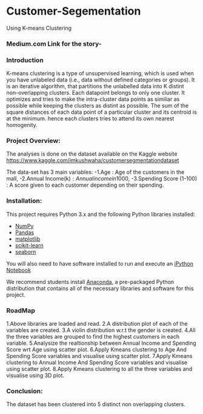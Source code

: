 # Customer-Segementation
Using K-means Clustering
### Medium.com Link for the story-

### Introduction
K-means clustering is a type of unsupervised learning, which is used when you have unlabeled data (i.e., data without defined categories or groups).
It is an iterative algorithm, that partitions the unlabelled data into K distint non-overlapping clusters.
Each datapoint belongs to only one cluster. It optimizes and tries to make the intra-cluster data points as similiar as possible while keeping the clusters as distint as possible.
The sum of the square distances of each data point of a particular cluster and its centroid is at the minimum. hence each clusters tries to attend its own nearest homogenity.

### Project Overview:
The analyses is done on the dataset available on the Kaggle website
https://www.kaggle.com/imkushwaha/customersegmentationdataset

The data-set has 3 main variables:
-1.Age : Age of the customers in the mall, 
-2.Annual Income(k$) : Annual income in 1000$,
-3.Spending Score (1-100) : A score given to each customer depending on their spending.

### Installation:
This project requires Python 3.x and the following Python libraries installed:
- [NumPy](http://www.numpy.org/)
- [Pandas](http://pandas.pydata.org)
- [matplotlib](http://matplotlib.org/)
- [scikit-learn](http://scikit-learn.org/stable/)
- [seaborn](https://seaborn.pydata.org/)

You will also need to have software installed to run and execute an [iPython Notebook](http://ipython.org/notebook.html)

We recommend students install [Anaconda](https://www.continuum.io/downloads), a pre-packaged Python distribution that contains all of the necessary libraries and software for this project.

### RoadMap
1.Above libraries are loaded and read.
2.A distribution plot of each of the variables are created.
3.A violin distribution w.r.t the gender is created.
4.All the three variables are grouped to find the highest customers in each variable.
5.Analysize the realtionship between Annual Income and Spending Score wrt Age using scatter plot.
6.Apply Kmeans clustering to Age And Spending Score variables and visualise using scatter plot.
7.Apply Kmeans clustering to Annual Income And Spending Score variables and visualise using scatter plot.
8.Apply Kmeans clustering to all the three variables and visualise using 3D plot.

### Conclusion:
The dataset has been clustered into 5 distinct non overlapping clusters.
